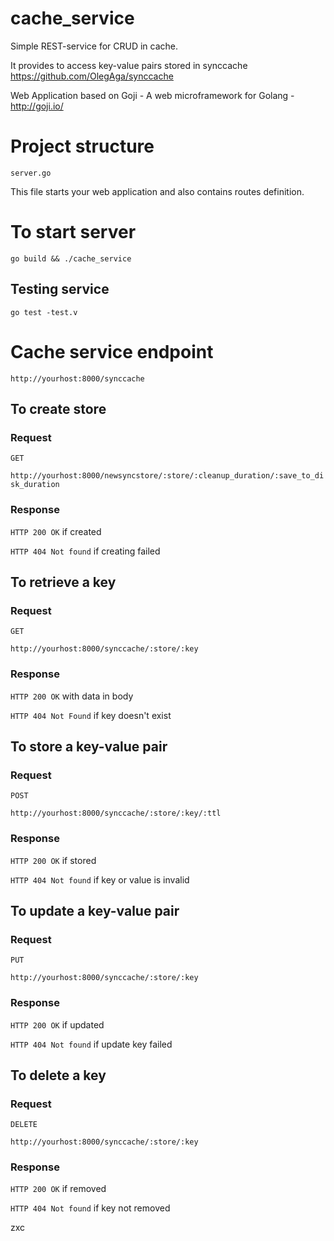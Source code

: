 # cache_service
Simple REST-service for CRUD in cache.

It provides to access key-value pairs stored in synccache https://github.com/OlegAga/synccache

Web Application based on Goji - A web microframework for Golang - http://goji.io/

# Project structure

`server.go`

This file starts your web application and also contains routes definition.  
     
# To start server

`go build && ./cache_service`

## Testing service ##

`go test -test.v`

# Cache service endpoint

`http://yourhost:8000/synccache`
   
## To create store ##

### Request ###

`GET`

`http://yourhost:8000/newsyncstore/:store/:cleanup_duration/:save_to_disk_duration`

### Response ###

`HTTP 200 OK` if created

`HTTP 404 Not found` if creating failed

## To retrieve a key ##

### Request ###

`GET`

`http://yourhost:8000/synccache/:store/:key`

### Response ###

`HTTP 200 OK` with data in body

`HTTP 404 Not Found` if key doesn't exist

## To store a key-value pair ##

### Request ###

`POST`

`http://yourhost:8000/synccache/:store/:key/:ttl`

### Response ###

`HTTP 200 OK` if stored

`HTTP 404 Not found`  if key or value is invalid

## To update a key-value pair ##

### Request ###

`PUT`

`http://yourhost:8000/synccache/:store/:key`

### Response ###

`HTTP 200 OK` if updated

`HTTP 404 Not found` if update key failed

## To delete a key ##

### Request ###

`DELETE`

`http://yourhost:8000/synccache/:store/:key`

### Response ###

`HTTP 200 OK` if removed

`HTTP 404 Not found` if key not removed

zxc
